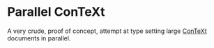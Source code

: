 # Parallel ConTeXt

A very crude, proof of concept, attempt at type setting large 
[ConTeXt](https://www.contextgarden.net) documents in parallel. 
